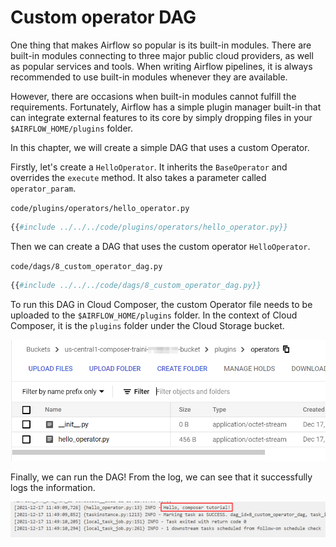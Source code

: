 # Custom operator DAG

One thing that makes Airflow so popular is its built-in modules. There are built-in modules connecting to three major public cloud providers, as well as popular services and tools. When writing Airflow pipelines, it is always recommended to use built-in modules whenever they are available. 

However, there are occasions when built-in modules cannot fulfill the requirements. Fortunately, Airflow has a simple plugin manager built-in that can integrate external features to its core by simply dropping files in your `$AIRFLOW_HOME/plugins` folder.

In this chapter, we will create a simple DAG that uses a custom Operator.

Firstly, let's create a `HelloOperator`. It inherits the `BaseOperator` and overrides the `execute` method. It also takes a parameter called `operator_param`.

`code/plugins/operators/hello_operator.py`
```python
{{#include ../../../code/plugins/operators/hello_operator.py}}
```

Then we can create a DAG that uses the custom operator `HelloOperator`.

`code/dags/8_custom_operator_dag.py`
```python
{{#include ../../../code/dags/8_custom_operator_dag.py}}
```

To run this DAG in Cloud Composer, the custom Operator file needs to be uploaded to the `$AIRFLOW_HOME/plugins` folder. In the context of Cloud Composer, it is the `plugins` folder under the Cloud Storage bucket.

![composer plugin folder](composer-plugins-folder.png)

Finally, we can run the DAG! From the log, we can see that it successfully logs the information.

![custom operator DAG](airflow-custom-operator-dag.png)
